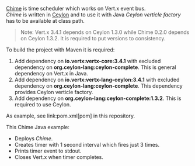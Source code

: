 
[Chime](https://github.com/LisiLisenok/Chime) is time scheduler which works on Vert.x event bus.  
_Chime_ is written in [Ceylon](http://ceylon-lang.org/) and to use it with Java _Ceylon verticle factory_
has to be available at class path.  

> Note: Vert.x 3.4.1 depends on Ceylon 1.3.0 while Chime 0.2.0 depends on Ceylon 1.3.2.
  It is required to put versions to consistency.  
  
To build the project with Maven it is required:  
1. Add dependency on **io.vertx:vertx-core:3.4.1** with excluded dependency on **org.ceylon-lang:ceylon-complete**.
   This is general dependency on Vert.x in Java.  
2. Add dependency on **io.vertx:vertx-lang-ceylon:3.4.1** with excluded dependency on **org.ceylon-lang:ceylon-complete**.
   This dependency provides Ceylon verticle factory.  
3. Add dependency on **org.ceylon-lang:ceylon-complete:1.3.2**.
   This is required to use Ceylon.  

As example, see link:pom.xml[pom] in this repository.  

This Chime Java example:  
* Deploys _Chime_.  
* Creates timer with 1 second interval which fires just 3 times.  
* Prints timer event to stdout.  
* Closes Vert.x when timer completes.  